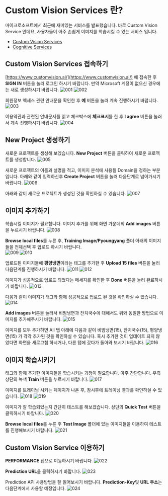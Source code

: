 # Custom Vision Services 란?

마이크로소프트에서 최근에 재미있는 서비스를 발표했습니다. 바로 Custom Vision Service 인데요, 사용자들이 아주 손쉽게 이미지를 학습시킬 수 있는 서비스 입니다. 

* [Custom Vision Services](https://www.customvision.ai/)
* [Cognitive Services](https://azure.microsoft.com/ko-kr/services/cognitive-services/)

## Custom Vision Services 접속하기 

[https://www.customvision.ai/](https://www.customvision.ai/) 에 접속한 후 **SIGN IN** 버튼을 눌러 로그인 하시기 바랍니다. 만약 Microsoft 계정이 없으신 경우에는 새로 생성하시기 바랍니다. 
![001](./images/001.JPG)
![002](./images/002.JPG)

회원정보 엑세스 관련 안내문을 확인한 후 **예** 버튼을 눌러 계속 진행하시기 바랍니다. 
![003](./images/003.JPG)

이용약관과 관련된 안내문서를 읽고 체크박스에 **체크표시**를 한 후 **I agree** 버튼을 눌러서 계속 진행하시기 바랍니다.
![004](./images/004.JPG)

## New Project 생성하기

새로운 프로젝트를 생성해 보겠습니다. **New Project** 버튼을 클릭하여 새로운 프로젝트를 생성합니다. 
![005](./images/005.JPG)

새로운 프로젝트의 이름과 설명을 적고, 이미지 분석에 사용될 Domain을 정하는 부분입니다. 아래와 같이 입력하신후 **Create Project** 버튼을 눌러 다음단계로 넘어가시기 바랍니다. 
![006](./images/006.JPG)

아래와 같이 새로운 프로젝트가 생성된 것을 확인하실 수 있습니다. 
![007](./images/007.JPG)

## 이미지 추가하기

학습시킬 이미지가 필요합니다. 이미지 추가를 위해 화면 가운데의 **Add images** 버튼을 누르시기 바랍니다. 
![008](./images/008.JPG)

**Browse local files**를 누른 후, **Training Image/Pyoungyang** 폴더 아래의 이미지들을 전체선택 후 업로드 하시기 바랍니다.  
![009](./images/009.JPG)
![010](./images/010.JPG)

업로드된 이미지들에 **평양냉면**이라는 태그를 추가한 후 **Upload 15 files** 버튼을 눌러 다음단계를 진행하시기 바랍니다. 
![011](./images/011.JPG)
![012](./images/012.JPG)

이미지가 성공적으로 업로드 되었다는 메세지를 확인한 후 **Done** 버튼을 눌러 완료하시기 바랍니다. 
![013](./images/013.JPG)

다음과 같이 이미지가 태그와 함께 성공적으로 업로드 된 것을 확인하실 수 있습니다. 
![014](./images/014.JPG)

**Add images** 버튼을 눌러서 비빔냉면과 잔치국수에 대해서도 위와 동일한 방법으로 이미지를 추가해주시기 바랍니다. 
![015](./images/015.JPG)

이미지를 모두 추가하면 All 탭 아래에 다음과 같이 비빔냉면(15), 잔치국수(15), 평양냉면(15) 가 각각 추가된 것을 확인하실 수 있습니다. 
혹시 추가한 것이 업데이트 되지 않았다면 화면을 새로고침 하시거나, 다른 탭에 갔다가 돌아와 보시기 바랍니다. 
![016](./images/016.JPG)

## 이미지 학습시키기

태그와 함께 추가한 이미지들을 학습시키는 과정이 필요합니다. 아주 간단합니다. 우측 상단의 녹색 **Train** 버튼을 누르시기 바랍니다. 
![017](./images/017.JPG)

이미지를 트래이닝 시키는 페이지가 나온 후, 잠시후에 트레이닝 결과를 확인하실 수 있습니다.
![018](./images/018.JPG)
![019](./images/019.JPG)

이미지가 잘 학습되었는지 간단히 테스트를 해보겠습니다. 상단의 **Quick Test** 버튼을 클릭하시기 바랍니다.
![020](./images/020.JPG)

**Browse local files**를 누른 후 **Test Image** 폴더에 있는 이미지들을 이용하여 테스트를 진행해보시기 바랍니다. 
![021](./images/021.JPG)

## Custom Vision Service 이용하기

**PERFORMANCE** 탭으로 이동하시기 바랍니다.
![022](./images/022.JPG)

**Prediction URL**을 클릭하시기 바랍니다. 
![023](./images/023.JPG)

Prediction API 사용방법을 잘 읽어보시기 바랍니다. **Prediction-Key**및 **URL 주소**는 다음단계에서 사용할 예정입니다. 
![024](./images/024.JPG)